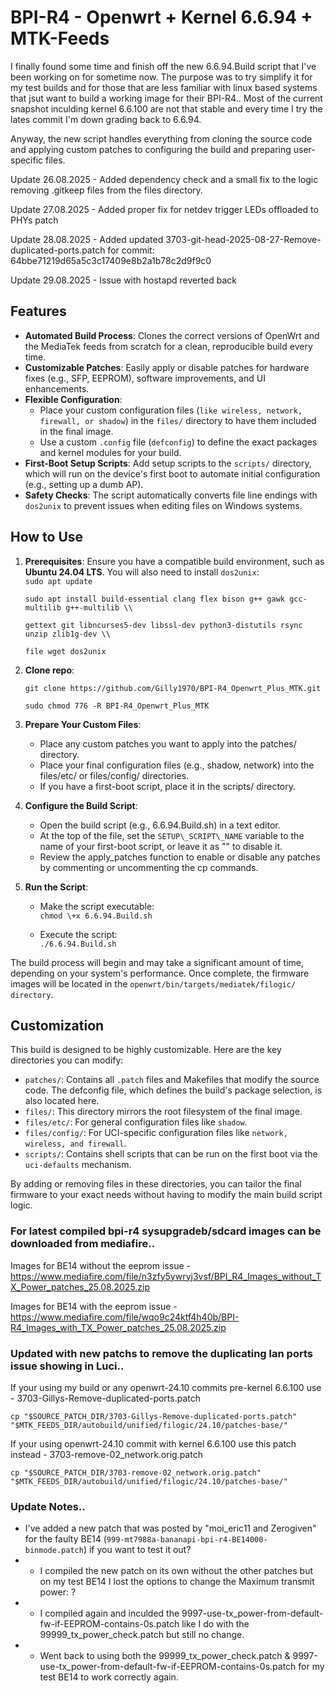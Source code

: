 # **BPI-R4 - Openwrt + Kernel 6.6.94 + MTK-Feeds**

I finally found some time and finish off the new 6.6.94.Build script that I've been working on for sometime now. The purpose was to try simplify it for my test builds and for those that are less familiar with linux based systems that jsut want to build a working image for their BPI-R4.. Most of the current snapshot inculding kernel 6.6.100 are not that stable and every time I try the lates commit I'm down grading back to 6.6.94.

Anyway, the new script handles everything from cloning the source code and applying custom patches to configuring the build and preparing user-specific files.

Update 26.08.2025 - Added dependency check and a small fix to the logic removing .gitkeep files from the files directory.

Update 27.08.2025 - Added proper fix for netdev trigger LEDs offloaded to PHYs patch

Update 28.08.2025 - Added updated 3703-git-head-2025-08-27-Remove-duplicated-ports.patch for commit: 64bbe71219d65a5c3c17409e8b2a1b78c2d9f9c0

Update 29.08.2025 - Issue with hostapd reverted back

## **Features**

* **Automated Build Process**: Clones the correct versions of OpenWrt and the MediaTek feeds from scratch for a clean, reproducible build every time.  
* **Customizable Patches**: Easily apply or disable patches for hardware fixes (e.g., SFP, EEPROM), software improvements, and UI enhancements.  
* **Flexible Configuration**:  
  * Place your custom configuration files (`like wireless, network, firewall, or shadow`) in the `files/` directory to have them included in the final image.  
  * Use a custom `.config` file (`defconfig`) to define the exact packages and kernel modules for your build.  
* **First-Boot Setup Scripts**: Add setup scripts to the `scripts/` directory, which will run on the device's first boot to automate initial configuration (e.g., setting up a dumb AP).  
* **Safety Checks**: The script automatically converts file line endings with `dos2unix` to prevent issues when editing files on Windows systems.

## **How to Use**

1. **Prerequisites**: Ensure you have a compatible build environment, such as **Ubuntu 24.04 LTS**. You will also need to install `dos2unix`:  
   `sudo apt update`
   
   `sudo apt install build-essential clang flex bison g++ gawk gcc-multilib g++-multilib \\`
   
   `gettext git libncurses5-dev libssl-dev python3-distutils rsync unzip zlib1g-dev \\`
   
   `file wget dos2unix`

2. **Clone repo**:

   `git clone https://github.com/Gilly1970/BPI-R4_Openwrt_Plus_MTK.git`
   
   `sudo chmod 776 -R BPI-R4_Openwrt_Plus_MTK`

3. **Prepare Your Custom Files**:  
   * Place any custom patches you want to apply into the patches/ directory.  
   * Place your final configuration files (e.g., shadow, network) into the files/etc/ or files/config/ directories.  
   * If you have a first-boot script, place it in the scripts/ directory.  
4. **Configure the Build Script**:  
   * Open the build script (e.g., 6.6.94.Build.sh) in a text editor.  
   * At the top of the file, set the `SETUP\_SCRIPT\_NAME` variable to the name of your first-boot script, or leave it as "" to disable it.  
   * Review the apply\_patches function to enable or disable any patches by commenting or uncommenting the cp commands.  
5. **Run the Script**:  
   * Make the script executable:  
     `chmod \+x 6.6.94.Build.sh`
     
   * Execute the script:  
     `./6.6.94.Build.sh`

The build process will begin and may take a significant amount of time, depending on your system's performance. Once complete, the firmware images will be located in the `openwrt/bin/targets/mediatek/filogic/ directory`.
## **Customization**

This build is designed to be highly customizable. Here are the key directories you can modify:

  * `patches/`: Contains all `.patch` files and Makefiles that modify the source code. The defconfig file, which defines the build's package selection, is also located here.  
  * `files/`: This directory mirrors the root filesystem of the final image.  
  * `files/etc/`: For general configuration files like `shadow`.  
  * `files/config/`: For UCI-specific configuration files like `network, wireless, and firewall`.  
  * `scripts/`: Contains shell scripts that can be run on the first boot via the `uci-defaults` mechanism.

By adding or removing files in these directories, you can tailor the final firmware to your exact needs without having to modify the main build script logic.

### **For latest compiled bpi-r4 sysupgradeb/sdcard images can be downloaded from mediafire..**

Images for BE14 without the eeprom issue - https://www.mediafire.com/file/n3zfy5ywryj3vsf/BPI_R4_Images_without_TX_Power_patches_25.08.2025.zip

Images for BE14 with the eeprom issue - https://www.mediafire.com/file/wqo9c24ktf4h40b/BPI-R4_Images_with_TX_Power_patches_25.08.2025.zip

### **Updated with new patchs to remove the duplicating lan ports issue showing in Luci..**

If your using my build or any openwrt-24.10 commits pre-kernel 6.6.100 use - 3703-Gillys-Remove-duplicated-ports.patch

  `cp "$SOURCE_PATCH_DIR/3703-Gillys-Remove-duplicated-ports.patch" "$MTK_FEEDS_DIR/autobuild/unified/filogic/24.10/patches-base/"`

If your using openwrt-24.10 commit with kernel 6.6.100 use this patch instead - 3703-remove-02_network.orig.patch

  `cp "$SOURCE_PATCH_DIR/3703-remove-02_network.orig.patch" "$MTK_FEEDS_DIR/autobuild/unified/filogic/24.10/patches-base/"`

### **Update Notes..**

* I've added a new patch that was posted by "moi_eric11 and Zerogiven" for the faulty BE14 (`999-mt7988a-bananapi-bpi-r4-BE14000-binmode.patch`) if you want to test it out?
*    - I compiled the new patch on its own without the other patches but on my test BE14 I lost the options to change the Maximum transmit power: ?
*    - I compiled again and inculded the 9997-use-tx_power-from-default-fw-if-EEPROM-contains-0s.patch like I do with the 99999_tx_power_check.patch but still no change.
*    - Went back to using both the 99999_tx_power_check.patch & 9997-use-tx_power-from-default-fw-if-EEPROM-contains-0s.patch for my test BE14 to work correctly again.
